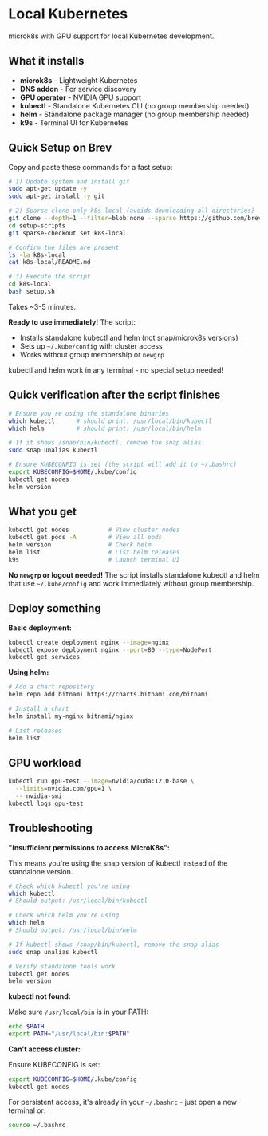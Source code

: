# Local Kubernetes

microk8s with GPU support for local Kubernetes development.

## What it installs

- **microk8s** - Lightweight Kubernetes
- **DNS addon** - For service discovery
- **GPU operator** - NVIDIA GPU support
- **kubectl** - Standalone Kubernetes CLI (no group membership needed)
- **helm** - Standalone package manager (no group membership needed)
- **k9s** - Terminal UI for Kubernetes

## Quick Setup on Brev

Copy and paste these commands for a fast setup:

```bash
# 1) Update system and install git
sudo apt-get update -y
sudo apt-get install -y git

# 2) Sparse-clone only k8s-local (avoids downloading all directories)
git clone --depth=1 --filter=blob:none --sparse https://github.com/brevdev/setup-scripts.git
cd setup-scripts
git sparse-checkout set k8s-local

# Confirm the files are present
ls -la k8s-local
cat k8s-local/README.md

# 3) Execute the script
cd k8s-local
bash setup.sh
```

Takes ~3-5 minutes.

**Ready to use immediately!** The script:
- Installs standalone kubectl and helm (not snap/microk8s versions)
- Sets up `~/.kube/config` with cluster access
- Works without group membership or `newgrp`

kubectl and helm work in any terminal - no special setup needed!

## Quick verification after the script finishes

```bash
# Ensure you're using the standalone binaries
which kubectl      # should print: /usr/local/bin/kubectl
which helm         # should print: /usr/local/bin/helm

# If it shows /snap/bin/kubectl, remove the snap alias:
sudo snap unalias kubectl

# Ensure KUBECONFIG is set (the script will add it to ~/.bashrc)
export KUBECONFIG=$HOME/.kube/config
kubectl get nodes
helm version
```

## What you get

```bash
kubectl get nodes           # View cluster nodes
kubectl get pods -A         # View all pods
helm version                # Check helm
helm list                   # List helm releases
k9s                         # Launch terminal UI
```

**No `newgrp` or logout needed!** The script installs standalone kubectl and helm that use `~/.kube/config` and work immediately without group membership.

## Deploy something

**Basic deployment:**
```bash
kubectl create deployment nginx --image=nginx
kubectl expose deployment nginx --port=80 --type=NodePort
kubectl get services
```

**Using helm:**
```bash
# Add a chart repository
helm repo add bitnami https://charts.bitnami.com/bitnami

# Install a chart
helm install my-nginx bitnami/nginx

# List releases
helm list
```

## GPU workload

```bash
kubectl run gpu-test --image=nvidia/cuda:12.0-base \
  --limits=nvidia.com/gpu=1 \
  -- nvidia-smi
kubectl logs gpu-test
```

## Troubleshooting

**"Insufficient permissions to access MicroK8s":**

This means you're using the snap version of kubectl instead of the standalone version.

```bash
# Check which kubectl you're using
which kubectl
# Should output: /usr/local/bin/kubectl

# Check which helm you're using
which helm
# Should output: /usr/local/bin/helm

# If kubectl shows /snap/bin/kubectl, remove the snap alias
sudo snap unalias kubectl

# Verify standalone tools work
kubectl get nodes
helm version
```

**kubectl not found:**

Make sure `/usr/local/bin` is in your PATH:
```bash
echo $PATH
export PATH="/usr/local/bin:$PATH"
```

**Can't access cluster:**

Ensure KUBECONFIG is set:
```bash
export KUBECONFIG=$HOME/.kube/config
kubectl get nodes
```

For persistent access, it's already in your `~/.bashrc` - just open a new terminal or:
```bash
source ~/.bashrc
```

